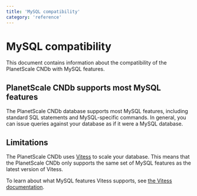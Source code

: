 ```yaml
---
title: 'MySQL compatibility'
category: 'reference'
---
```


# MySQL compatibility

This document contains information about the compatibility of the PlanetScale CNDb with MySQL features.

## PlanetScale CNDb supports most MySQL features

The PlanetScale CNDb database supports most MySQL features, including standard SQL statements and MySQL-specific commands. In general, you can issue queries against your database as if it were a MySQL database.

## Limitations

The PlanetScale CNDb uses [Vitess](https://vitess.io) to scale your database. This means that the PlanetScale CNDb only supports the same set of MySQL features as the latest version of Vitess.

To learn about what MySQL features Vitess supports, see [the Vitess documentation](https://vitess.io/docs/reference/mysql-compatibility/).

